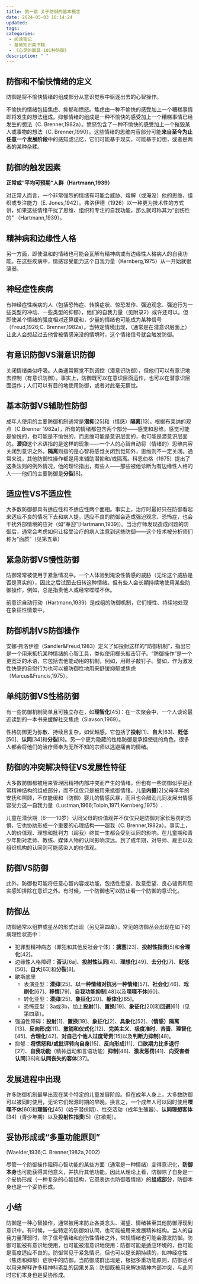 ```yaml
---
title: 第一章 关于防御的基本概念
date: 2024-05-03 18:14:24
updated:
tags:
categories:
 - 阅读笔记
 - 基础知识类书籍
 - 《心灵的面具 101种防御》
description: " "
---
```

## 防御和不愉快情绪的定义 

防御是将不愉快情绪的组成部分从意识觉察中驱逐出去的心智操作。

不愉快的情绪包括焦虑、抑郁和愤怒。焦虑由一种不愉快的感受加上一个糟糕事情即将发生的想法组成。抑郁情绪的组成是一种不愉快的感受加上一个糟糕事情已经发生的想法（C. Brenner,1982a）。愤怒包含了一种不愉快的感受加上一个摧毁某人或事物的想法（C. Brenner,1990）。这些情绪的思维内容部分可能**来自至今为止任意一个发展阶段**中的感知或记忆，它们可能基于现实，可能基于幻想，或者是两者的某种杂糅。

## 防御的触发因素 

**正常或“平均可预期“人群（Hartmann,1939）**

对正常人而言，一个非常强烈的情绪有可能会威胁、熔解（或淹没）他的思维、组织或专注能力（E. Jones,1942）。弗洛伊德（1926）以一种更为技术性的方式讲，如果这些情绪干扰了思维、组织和专注的自我功能，那么就可称其为“创伤性的”
（Hartmann,1939）。

## 精神病和边缘性人格

另一方面，即使温和的情绪也可能会瓦解有精神病或有边缘性人格病人的自我功能。在这些疾病中，情感容受能力这个自我力量（Kernberg,1975）从一开始就很薄弱。

## 神经症性疾病 

有神经症性疾病的人（包括恐怖症、转换症状、惊恐发作、强迫观念、强迫行为一些类型的冲动、一些类型的抑郁），他们的自我力量（见附录2）或许还可以。但即使某个情绪的强度相对还算缓和，少量的情绪也可能成为某种信号（Freud,1926;C. Brenner,1982a）。当特定情境出现，（通常是在潜意识层面上）让此人会想起过去他曾被情感淹没的情境时，这个情绪信号就会触发防御。

## 有意识防御VS潜意识防御

关闭情绪类似呼吸。人类通常察觉不到调控（潜意识防御），但他们可以有意识地去控制（有意识防御）。事实上，防御既可以在意识层面运作，也可以在潜意识层面运作；人们可以有目的地使用防御，或者对此毫无察觉。

## 基本防御VS辅助性防御

成年人使用的主要防御机制通常是**潜抑**[25]和（情感）**隔离**[13]。根据布莱纳的观点（C.Brenner 1982a），所有的情绪都包含两个部分——感觉和思维。感觉可能是愉悦的，也可能是不愉悦的，而思维可能是意识层面的，也可能是潜意识层面的。**潜抑**这个术语指的是这样的现象——一个人的心智自动将（情绪的）思维内容关闭到意识之外。**隔离**则指的是心智将感觉关闭到觉知外，思维则不一定关闭。通常来说，其他防御性操作都是用来辅助潜抑和/或隔离。科恩伯格（1975）提出了这条法则的例外情况，他的理论指出，有些人——那些被他诊断为有边缘性人格的人——他们的主要防御是**分裂**[8]。

## 适应性VS不适应性

大多数防御都具有适应性和不适应性两个面相。事实上，治疗时最好只在防御看起来适应不良的情况下去和病人提。适应不良的防御会造成强迫观念、恐怖症，也会干扰外部情境的应对（如“奉迎”[Hartmann,1939]）。当治疗师发现造成问题的防御后，通常会考虑如何让接受治疗的病人注意到这些防御——这个技术被分析师们称为“面质”（见第五章）

## 紧急防御VS慢性防御

防御常常被使用于紧急情况中。一个人体验到淹没性情感的威胁（无论这个威胁是否是真实的），因此之后试图去扭转这种情绪。但有些人会长期持续地使用某些防御操作，例如，总是指责他人或经常喋喋不休。

前意识自动行动（Hartmann,1939）是成组的防御机制，它们慢性、持续地处现在象征性情景中。

## 防御机制VS防御操作

安娜·弗洛伊德（Sandler&Freud,1983）定义了如投射这样的“防御机制”，指出它是一个用来抵抗某种情绪的心智工具，类似使用榔头敲击钉子。“防御操作”是一个更宽泛的术语，它包括去他能动用的机制，例如，用鞋子敲钉子。譬如，作为激发性快感的自慰行为也可以被防御性地用来舒缓抑郁或焦虑（Marcus&Francis,1975）。

## 单纯防御VS性格防御

有一些防御机制简单且可独立存在，如**理智化**[45]：在一次聚会中，一个人谈论最近读到的一本书来缓解社交焦虑（Slavson,1969）。

性格防御更为弥散、持续且复杂，如优越感，它包括了**投射**[1]、**自大**[63]、**贬低**[50]、**认同**[34]和**分裂**[8]。另一个更为隐藏的性格防御是承担使徒的角色。很多人都会将他们的治疗师奉为无所不知的宗师以逃避痛苦的情绪。

## 防御的冲突解决特征VS发展性特征

大多数防御都被用来管理因精神内部冲突而产生的情绪。但也有一些防御似乎是正常精神结构的组成部分，而不仅仅只是被用来抵御情绪。儿童**内摄**[2]父母早年的安抚和照顾，不仅能缓和（防御）婴儿的情感风暴，而且也会醋劲儿同发展出情感容受力这一自我力量（Lustman,1966;Tolpin,1971;Kernberg,1975）.

儿童在潜伏期（6——10岁）认同父母的价值观并不仅仅只是防御对家长惩罚的恐惧，它也协助形成一个重要的心理结构——超我（C. Brenner,1982a）。事实上，人的价值观、理想和批判力（超我）终其一生都会受到认同的影响。在儿童期和青少年期对老师、教练、媒体人物的认同影响深远。到了成年期，对导师、雇主以及组织机构的认同则可能感染人的价值观。

## 防御VS防御

此外，防御也可能将任意心智内容或功能，包括性愿望、敌意愿望、良心谴责和现实感知排除在意识之外。有时候，一个防御也可以防止看一个防御的意识化。

## 防御丛

防御通常以组群或星丛的形式出现（另见第四章）。常见的防御丛会出现在如下的病理性状态中：

  - 犯罪型精神病态（罪犯和其他反社会个体）：**搪塞**[23]、**投射性指责**[5]和**合理化**[42]。
  - 边缘性人格障碍：**否认**[6a]、**投射性认同**[4]、**理想化**[49]、**去分化**[7]、**贬低**[50]、**自大**[63]和**分裂**[8]。
  - 歇斯底里
    - 表演亚型：**潜抑**[25]、**以一种情绪对抗另一种情绪**[57]、**社会化**[46]、**戏剧化**[67]、**移情**[79]、**自我功能抑制**[48]以及**喋喋不休**[60]。
    - 转化亚型：**潜抑**[25]、**象征化**[20]、**躯体化**[65]。
    - 恐怖亚型：3a或3b，加上**投射**[1]、**置换**[19]、**象征化**[20]和**回避**[61]（见第四章）。
  - 强迫性障碍：**投射**[1]、**置换**[19]、**象征化**[2]、**具象化**[52]、**（情感）隔离**[13]、**反向形成**[11]、**撤销和仪式化**[12]、**完美主义**、**极度准时**、**吝啬**、**理智化**[45]、**合理化**[42]、**对自己个他人过度苛责**[15]以及**判断力抑制**[48]。
  - 抑郁：**将愤怒和/或批评转向自身**[15]、**反向形成**[11]、**口欲期力比多退行**[27]、**自我功能**（精神运动和言语功能）**抑制**[48]、**激发惩罚**[41]、**向受害者认同**[36]和**认同丧失的客体**[37]。

## 发展进程中出现

许多防御机制最早出现在某个特定的儿童发展阶段。但在成年人身上，大多数防御可以被同时使用，无论它们起源时期的早晚。换言之，一个成年人可以同时使用**喋喋不休**[60]和**理智化**[45]（始于潜伏期）、性交活动（成年生殖器）、**认同理想客体**[34]（青少年期）以及**投射性指责**[5]（肛欲期）。

## 妥协形成或“多重功能原则”

(Waelder,1936;C. Brenner,1982a,2002)

尽管一个防御操作阻碍心智功能的某些方面（通常是一种情绪）变得意识化，**防御本身**也可能获得其他意义，并执行其他功能。因此从理论上看，防御除了自身是一个妥协形成（一种复杂的心智结构，它既表达也防御着情绪）的**组成部分**，防御本身也是一个妥协形成。

## 小结 

防御是一种心智操作，通常被用来防止各类念头、渴望、情绪甚至其他防御浮现到意识中。有时候，一些特定的防御如认同，也可能被用来发展精神结构。当人的自我力量薄弱时，除了信号情绪和创伤性情绪之外，常规情绪也可能会激发防御。防御可能被有意识地使用，也可能被潜意识地使用：防御可能是适应环境的，也可能是高度适应不良的。防御常见于紧急情况，但也可以是长期持续的，如神经症性（焦虑和抑郁）症状中的防御。当防御成群出现是，根据多重功能原则，防御丛可以用来解释许多精神科紊乱的因果关系：防御既被用来解决精神内部冲突，与此同时它们本身也是妥协形成。


